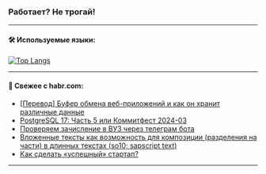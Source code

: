 ### Работает? Не трогай!

---
<!--
#### 🛠️ Technical stack:

![Java](https://img.shields.io/badge/Java-informational?logo=Oracle&style=flat&logoColor=white&color=FF4500)
![Kotlin](https://img.shields.io/badge/Kotlin-informational?logo=Kotlin&style=flat&logoColor=white&color=774D97)
![TS](https://img.shields.io/badge/TypeScript-informational?logo=typeScript&style=flat&logoColor=black&color=017acc)
![Python](https://img.shields.io/badge/Python-informational?logo=Python&style=flat&logoColor=black&color=ffdd54) <br>
![Spring](https://img.shields.io/badge/Spring-informational?logo=Spring&style=flat&logoColor=white&color=6DB33F) 
![SpringBoot](https://img.shields.io/badge/SpringBoot-informational?logo=SpringBoot&style=flat&logoColor=white&color=6DB33F)
![Nest](https://img.shields.io/badge/NestJS-informational?logo=NestJS&style=flat&logoColor=white&color=E0234E) 
![NodeJS](https://img.shields.io/badge/NodeJS-informational?logo=node.js&style=flat&logoColor=white&color=70A760)<br>
![PostgreSQL](https://img.shields.io/badge/PostgreSQL-informational?logo=PostgreSQL&style=flat&logoColor=white&color=DAA520)
![MongoDB](https://img.shields.io/badge/MongoDB-informational?logo=MongoDB&style=flat&logoColor=white&color=870000)
![Apache](https://img.shields.io/badge/Apache-informational?logo=apache&style=flat&logoColor=white&color=f74e28)

___ 
-->

#### 🛠️ Используемые языки:

[![Top Langs](https://github-readme-stats-u2qms2cxw-advtsettinggmailcoms-projects.vercel.app/api/top-langs/?username=zloylis&langs_count=10&hide_title=true&title_color=e6edf3&size_weight=0.5&count_weight=0.5&layout=compact&hide_progress=true&hide_border=true&theme=dracula)](https://github.com/zloylis)

<!---


####  :octocat:&nbsp;&nbsp; Статистика:

![GitHub stats](https://github-readme-stats-u2qms2cxw-advtsettinggmailcoms-projects.vercel.app/api?username=zloylis&show_icons=true&hide_border=true&theme=dracula&title_color=e6edf3&include_all_commits=true&count_private=true&hide_rank=false&hide_title=true&rank_icon=github)
-->
---

#### 💬 Свежее с habr.com:

<!-- BLOG-POST-LIST:START -->
- [[Перевод] Буфер обмена веб-приложений и как он хранит различные данные](https://habr.com/ru/companies/beget/articles/841446/?utm_source=habrahabr&utm_medium=rss&utm_campaign=841446)
- [PostgreSQL 17: Часть 5 или Коммитфест 2024-03](https://habr.com/ru/companies/postgrespro/articles/841408/?utm_source=habrahabr&utm_medium=rss&utm_campaign=841408)
- [Проверяем зачисление в ВУЗ через телеграм бота](https://habr.com/ru/companies/amvera/articles/840978/?utm_source=habrahabr&utm_medium=rss&utm_campaign=840978)
- [Вложенные тексты как возможность для композиции &lpar;разделения на части&rpar; в длинных текстах &lpar;so10; sapscript text&rpar;](https://habr.com/ru/articles/841422/?utm_source=habrahabr&utm_medium=rss&utm_campaign=841422)
- [Как сделать «успешный» стартап?](https://habr.com/ru/articles/836754/?utm_source=habrahabr&utm_medium=rss&utm_campaign=836754)
<!-- BLOG-POST-LIST:END -->

---
